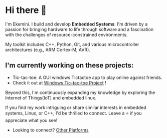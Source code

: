 # **Hi there** 👋


I'm Ekemini.
I build and develop __Embedded Systems__. I'm driven by a passion for bringing hardware to life through software and a fascination with the challenges of resource-constrained environments.

My toolkit includes C++, Python, Git, and various microcontroller architectures (e.g., ARM Cortex-M, AVR). 

## I'm currently working on these projects:
- Tic-tac-toe: A GUI windows Tictactoe app to play online against friends.
- Check it out at [Windows Tic-tac-toe Project](https://github.com/Ekemini-Udofia/Tic-tac-toe) !

Beyond this, I'm continuously expanding my knowledge by exploring the Internet of Things(IoT) and embedded linux.

If you find my work intriguing or share similar interests in embedded systems, Linux, or C++, I'd be thrilled to connect. Leave a ⭐ if you appreciate what you see!

- Looking to connect?
  [Other Platforms](https://linktr.ee/ekeminieudofia)
